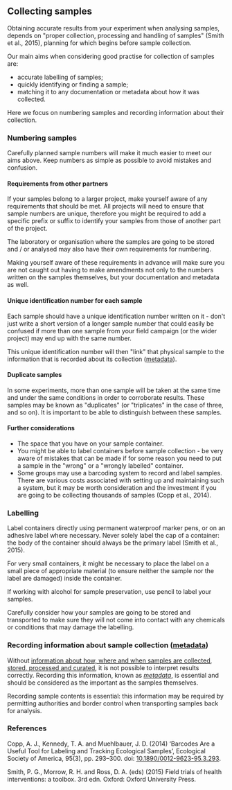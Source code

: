 
## Collecting samples

Obtaining accurate results from your experiment when analysing samples, depends on "proper collection, processing and handling of samples" (Smith et al., 2015), planning for which begins before sample collection. 

Our main aims when considering good practise for collection of samples are: 
* accurate labelling of samples;
* quickly identifying or finding a sample;
* matching it to any documentation or metadata about how it was collected.

Here we focus on numbering samples and recording information about their collection.

### Numbering samples

Carefully planned sample numbers will make it much easier to meet our aims above. Keep numbers as simple as possible to avoid mistakes and confusion.

#### Requirements from other partners
 
If your samples belong to a larger project, make yourself aware of any requirements that should be met. All projects will need to ensure that sample numbers are unique, therefore you might be required to add a specific prefix or suffix to identify your samples from those of another part of the project.

The laboratory or organisation where the samples are going to be stored and / or analysed may also have their own requirements for numbering. 

Making yourself aware of these requirements in advance will make sure you are not caught out having to make amendments not only to the numbers written on the samples themselves, but your documentation and metadata as well. 

#### Unique identification number for each sample

Each sample should have a unique identification number written on it - don't just write a short version of a longer sample number that could easily be confused if more than one sample from your field campaign (or the wider project) may end up with the same number.

This unique identification number will then "link" that physical sample to the information that is recorded about its collection ([metadata](#recording-information-about-sample-collection-metadata)).

#### Duplicate samples

In some experiments, more than one sample will be taken at the same time and under the same conditions in order to corroborate results. These samples may be known as "duplicates" (or "triplicates" in the case of three, and so on). It is important to be able to distinguish between these samples.

#### Further considerations

* The space that you have on your sample container.
* You might be able to label containers before sample collection - be very aware of mistakes that can be made if for some reason you need to put a sample in the "wrong" or a "wrongly labelled" container.
* Some groups may use a barcoding system to record and label samples. There are various costs associated with setting up and maintaining such a system, but it may be worth consideration and the investment if you are going to be collecting thousands of samples (Copp et al., 2014).  

### Labelling

Label containers directly using permanent waterproof marker pens, or on an adhesive label where necessary. Never solely label the cap of a container: the body of the container should always be the primary label (Smith et al., 2015).

For very small containers, it might be necessary to place the label on a small piece of appropriate material (to ensure neither the sample nor the label are damaged) inside the container.

If working with alcohol for sample preservation, use pencil to label your samples. 

Carefully consider how your samples are going to be stored and transported to make sure they will not come into contact with any chemicals or conditions that may damage the labelling.

### Recording information about sample collection ([metadata](metadata.md))

Without [information about how, where and when samples are collected, stored, processed and curated](metadata.md), it is not possible to interpret results correctly. Recording this information, known as [*metadata*](metadata.md), is essential and should be considered as the important as the samples themselves.

Recording sample contents is essential: this information may be required by permitting authorities and border control when transporting samples back for analysis.

### References

Copp, A. J., Kennedy, T. A. and Muehlbauer, J. D. (2014) ‘Barcodes Are a Useful Tool for Labeling and Tracking Ecological Samples’, Ecological Society of America, 95(3), pp. 293–300. doi: [10.1890/0012-9623-95.3.293](https://doi.org/10.1890/0012-9623-95.3.293).

Smith, P. G., Morrow, R. H. and Ross, D. A. (eds) (2015) Field trials of health interventions: a toolbox. 3rd edn. Oxford: Oxford University Press.

